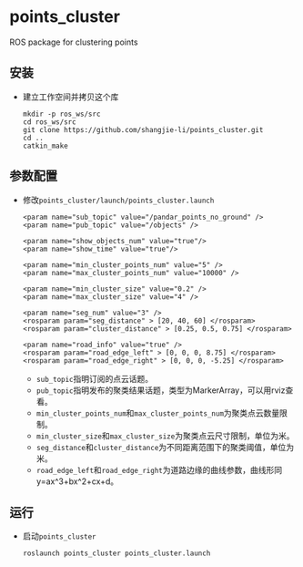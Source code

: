 # points_cluster

ROS package for clustering points

## 安装
 - 建立工作空间并拷贝这个库
   ```Shell
   mkdir -p ros_ws/src
   cd ros_ws/src
   git clone https://github.com/shangjie-li/points_cluster.git
   cd ..
   catkin_make
   ```
   
## 参数配置
 - 修改`points_cluster/launch/points_cluster.launch`
   ```Shell
   <param name="sub_topic" value="/pandar_points_no_ground" />
   <param name="pub_topic" value="/objects" />

   <param name="show_objects_num" value="true"/>
   <param name="show_time" value="true"/>
   
   <param name="min_cluster_points_num" value="5" />
   <param name="max_cluster_points_num" value="10000" />
   
   <param name="min_cluster_size" value="0.2" />
   <param name="max_cluster_size" value="4" />
   
   <param name="seg_num" value="3" />
   <rosparam param="seg_distance" > [20, 40, 60] </rosparam>
   <rosparam param="cluster_distance" > [0.25, 0.5, 0.75] </rosparam>

   <param name="road_info" value="true" />
   <rosparam param="road_edge_left" > [0, 0, 0, 8.75] </rosparam>
   <rosparam param="road_edge_right" > [0, 0, 0, -5.25] </rosparam>
   ```
    - `sub_topic`指明订阅的点云话题。
    - `pub_topic`指明发布的聚类结果话题，类型为MarkerArray，可以用rviz查看。
    - `min_cluster_points_num`和`max_cluster_points_num`为聚类点云数量限制。
    - `min_cluster_size`和`max_cluster_size`为聚类点云尺寸限制，单位为米。
    - `seg_distance`和`cluster_distance`为不同距离范围下的聚类阈值，单位为米。
    - `road_edge_left`和`road_edge_right`为道路边缘的曲线参数，曲线形同y=ax^3+bx^2+cx+d。

## 运行
 - 启动`points_cluster`
   ```Shell
   roslaunch points_cluster points_cluster.launch
   ```

